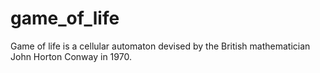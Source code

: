 # game_of_life
Game of life is a cellular automaton devised by the British mathematician John Horton Conway in 1970.
